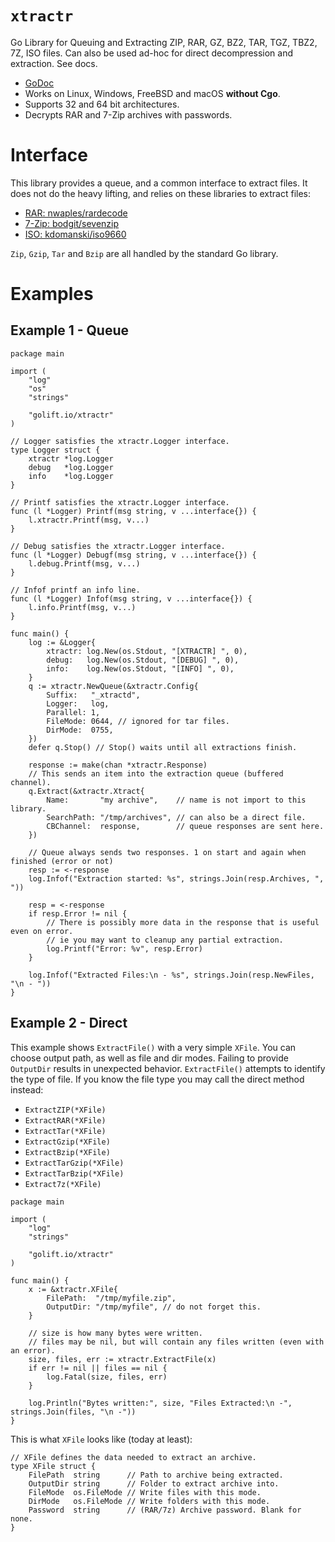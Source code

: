 # `xtractr`

Go Library for Queuing and Extracting ZIP, RAR, GZ, BZ2, TAR, TGZ, TBZ2, 7Z, ISO files.
Can also be used ad-hoc for direct decompression and extraction. See docs.

-   [GoDoc](https://pkg.go.dev/golift.io/xtractr)
-   Works on Linux, Windows, FreeBSD and macOS **without Cgo**.
-   Supports 32 and 64 bit architectures.
-   Decrypts RAR and 7-Zip archives with passwords.

# Interface

This library provides a queue, and a common interface to extract files.
It does not do the heavy lifting, and relies on these libraries to extract files:

- [RAR: nwaples/rardecode](github.com/nwaples/rardecode)
- [7-Zip: bodgit/sevenzip](github.com/bodgit/sevenzip)
- [ISO: kdomanski/iso9660](github.com/kdomanski/iso9660)

`Zip`, `Gzip`, `Tar` and `Bzip` are all handled by the standard Go library.

# Examples

## Example 1 - Queue

```golang
package main

import (
	"log"
	"os"
	"strings"

	"golift.io/xtractr"
)

// Logger satisfies the xtractr.Logger interface.
type Logger struct {
	xtractr *log.Logger
	debug   *log.Logger
	info    *log.Logger
}

// Printf satisfies the xtractr.Logger interface.
func (l *Logger) Printf(msg string, v ...interface{}) {
	l.xtractr.Printf(msg, v...)
}

// Debug satisfies the xtractr.Logger interface.
func (l *Logger) Debugf(msg string, v ...interface{}) {
	l.debug.Printf(msg, v...)
}

// Infof printf an info line.
func (l *Logger) Infof(msg string, v ...interface{}) {
	l.info.Printf(msg, v...)
}

func main() {
	log := &Logger{
		xtractr: log.New(os.Stdout, "[XTRACTR] ", 0),
		debug:   log.New(os.Stdout, "[DEBUG] ", 0),
		info:    log.New(os.Stdout, "[INFO] ", 0),
	}
	q := xtractr.NewQueue(&xtractr.Config{
		Suffix:   "_xtractd",
		Logger:   log,
		Parallel: 1,
		FileMode: 0644, // ignored for tar files.
		DirMode:  0755,
	})
	defer q.Stop() // Stop() waits until all extractions finish.

	response := make(chan *xtractr.Response)
	// This sends an item into the extraction queue (buffered channel).
	q.Extract(&xtractr.Xtract{
		Name:       "my archive",    // name is not import to this library.
		SearchPath: "/tmp/archives", // can also be a direct file.
		CBChannel:  response,        // queue responses are sent here.
	})

	// Queue always sends two responses. 1 on start and again when finished (error or not)
	resp := <-response
	log.Infof("Extraction started: %s", strings.Join(resp.Archives, ", "))

	resp = <-response
	if resp.Error != nil {
		// There is possibly more data in the response that is useful even on error.
		// ie you may want to cleanup any partial extraction.
		log.Printf("Error: %v", resp.Error)
	}

	log.Infof("Extracted Files:\n - %s", strings.Join(resp.NewFiles, "\n - "))
}
```

## Example 2 - Direct

This example shows `ExtractFile()` with a very simple `XFile`.
You can choose output path, as well as file and dir modes.
Failing to provide `OutputDir` results in unexpected behavior.
`ExtractFile()` attempts to identify the type of file. If you
know the file type you may call the direct method instead:

 - `ExtractZIP(*XFile)`
 - `ExtractRAR(*XFile)`
 - `ExtractTar(*XFile)`
 - `ExtractGzip(*XFile)`
 - `ExtractBzip(*XFile)`
 - `ExtractTarGzip(*XFile)`
 - `ExtractTarBzip(*XFile)`
 - `Extract7z(*XFile)`

```golang
package main

import (
	"log"
	"strings"

	"golift.io/xtractr"
)

func main() {
	x := &xtractr.XFile{
		FilePath:  "/tmp/myfile.zip",
		OutputDir: "/tmp/myfile", // do not forget this.
	}

	// size is how many bytes were written.
	// files may be nil, but will contain any files written (even with an error).
	size, files, err := xtractr.ExtractFile(x)
	if err != nil || files == nil {
		log.Fatal(size, files, err)
	}

	log.Println("Bytes written:", size, "Files Extracted:\n -", strings.Join(files, "\n -"))
}
```

This is what `XFile` looks like (today at least):
```golang
// XFile defines the data needed to extract an archive.
type XFile struct {
	FilePath  string      // Path to archive being extracted.
	OutputDir string      // Folder to extract archive into.
	FileMode  os.FileMode // Write files with this mode.
	DirMode   os.FileMode // Write folders with this mode.
	Password  string      // (RAR/7z) Archive password. Blank for none.
}
```
